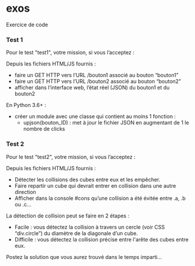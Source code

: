 # exos

Exercice de code

### Test 1

Pour le test "test1", votre mission, si vous l’acceptez :

Depuis les fichiers HTML/JS fournis :
* faire un GET HTTP vers l’URL /bouton1 associé au bouton “bouton1”
* faire un GET HTTP vers l’URL /bouton2 associé au bouton “bouton2”
* afficher dans l’interface web, l’état réel (JSON) du bouton1 et du bouton2

En Python 3.6+ :
* créer un module avec une classe qui contient au moins 1 fonction :
  * upjson(bouton_ID) : met à jour le fichier JSON en augmentant de 1 le nombre de clicks

### Test 2

Pour le test "test2", votre mission, si vous l’acceptez :

Depuis les fichiers HTML/JS fournis :
* Détecter les collisions des cubes entre eux et les empêcher.
* Faire repartir un cube qui devrait entrer en collision dans une autre direction
* Afficher dans la console #cons qu’une collision a été évitée entre .a, .b ou .c...

La détection de collision peut se faire en 2 étapes :
* Facile : vous détectez la collision à travers un cercle (voir CSS “div.circle”) du diamètre de la diagonale d’un cube.
* Difficile : vous détectez la collision précise entre l'arête des cubes entre eux.

Postez la solution que vous aurez trouvé dans le temps imparti...
